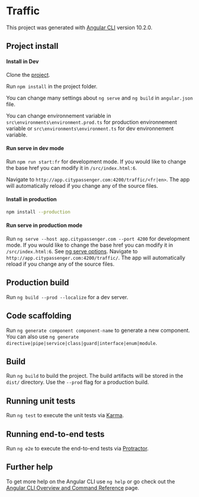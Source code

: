 # Traffic

This project was generated with [Angular CLI](https://github.com/angular/angular-cli) version 10.2.0.

## Project install

#### Install in Dev
Clone the [project](https://github.com/GhioRodolphe/baggage.git).

Run `npm install` in the project folder.

You can change many settings about `ng serve` and `ng build` in `angular.json` file.

You can change environnement variable in `src\environments\environment.prod.ts` for production environnement variable or `src\environments\environment.ts` for dev environnement variable.

#### Run serve in dev mode
Run `npm run start:fr` for development mode. If you would like to change the base href you can modify it in `/src/index.html:6`.

Navigate to `http://app.citypassenger.com:4200/traffic/<fr|en>`. The app will automatically reload if you change any of the source files.

#### Install in production
 ```bash
 npm install --production 
 ```

#### Run serve in production mode
Run `ng serve --host app.citypassenger.com --port 4200` for development mode. If you would like to change the base href you can modify it in `/src/index.html:6`.
See [ng serve options](https://angular.io/cli/serve).
Navigate to `http://app.citypassenger.com:4200/traffic/`. The app will automatically reload if you change any of the source files.

## Production build
Run `ng build --prod --localize` for a dev server. 

## Code scaffolding
Run `ng generate component component-name` to generate a new component. You can also use `ng generate directive|pipe|service|class|guard|interface|enum|module`.

## Build
Run `ng build` to build the project. The build artifacts will be stored in the `dist/` directory. Use the `--prod` flag for a production build.

## Running unit tests
Run `ng test` to execute the unit tests via [Karma](https://karma-runner.github.io).

## Running end-to-end tests
Run `ng e2e` to execute the end-to-end tests via [Protractor](http://www.protractortest.org/).

## Further help
To get more help on the Angular CLI use `ng help` or go check out the [Angular CLI Overview and Command Reference](https://angular.io/cli) page.
